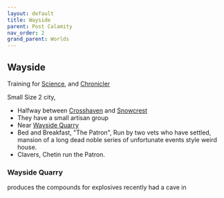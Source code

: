 ```yaml
---
layout: default
title: Wayside
parent: Post Calamity
nav_order: 2
grand_parent: Worlds
---
```

## Wayside

Training for [Science](../../Science), and [Chronicler](../../Chronicler)

Small Size 2 city,

* Halfway between [Crosshaven](Crosshaven) and [Snowcrest](Snowcrest)
* They have a small artisan group 
* Near [Wayside Quarry](#Wayside%20Quarry)
* Bed and Breakfast, "The Patron", Run by two vets who have settled, mansion of a long dead noble series of unfortunate events style weird house.
* Clavers, Chetin run the Patron.

### Wayside Quarry
produces the compounds for explosives recently had a cave in 